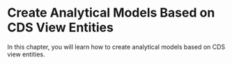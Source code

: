 <!-- loio822ea28219364604a958f023126ff35b -->

# Create Analytical Models Based on CDS View Entities

In this chapter, you will learn how to create analytical models based on CDS view entities.

